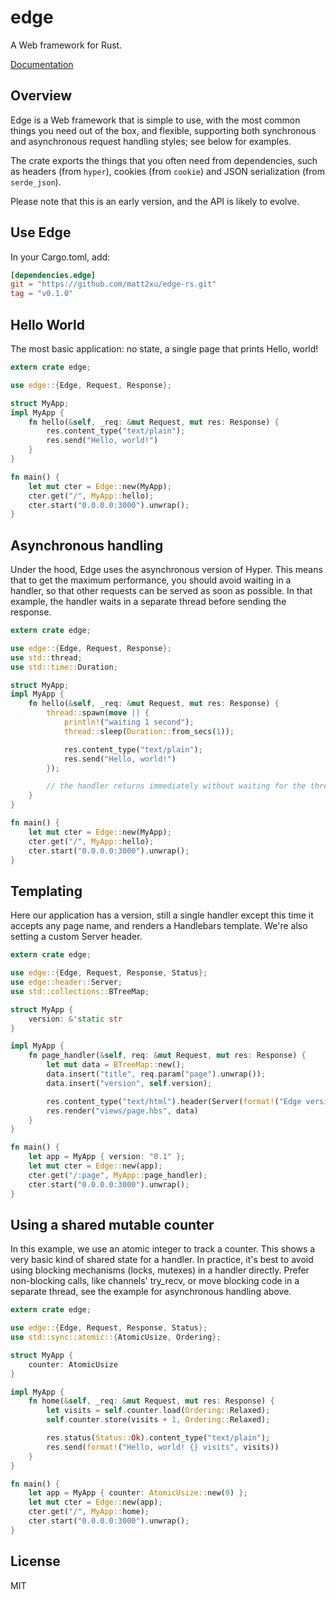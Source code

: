 # edge

A Web framework for Rust.

[Documentation](http://matt2xu.github.io/edge-rs)

## Overview

Edge is a Web framework that is simple to use, with the most common things
you need out of the box, and flexible, supporting both synchronous and asynchronous
request handling styles; see below for examples.

The crate exports the things that you often need from dependencies, such as headers (from `hyper`),
cookies (from `cookie`) and JSON serialization (from `serde_json`).

Please note that this is an early version, and the API is likely to evolve.

## Use Edge

In your Cargo.toml, add:

```toml
[dependencies.edge]
git = "https://github.com/matt2xu/edge-rs.git"
tag = "v0.1.0"
```

## Hello World

The most basic application: no state, a single page that prints Hello, world!

```rust
extern crate edge;

use edge::{Edge, Request, Response};

struct MyApp;
impl MyApp {
    fn hello(&self, _req: &mut Request, mut res: Response) {
        res.content_type("text/plain");
        res.send("Hello, world!")
    }
}

fn main() {
    let mut cter = Edge::new(MyApp);
    cter.get("/", MyApp::hello);
    cter.start("0.0.0.0:3000").unwrap();
}
```

## Asynchronous handling

Under the hood, Edge uses the asynchronous version of Hyper. This means that to get the maximum
performance, you should avoid waiting in a handler, so that other requests
can be served as soon as possible. In that example, the handler waits in a separate thread before sending
the response.

```rust
extern crate edge;

use edge::{Edge, Request, Response};
use std::thread;
use std::time::Duration;

struct MyApp;
impl MyApp {
    fn hello(&self, _req: &mut Request, mut res: Response) {
        thread::spawn(move || {
            println!("waiting 1 second");
            thread::sleep(Duration::from_secs(1));

            res.content_type("text/plain");
            res.send("Hello, world!")
        });

        // the handler returns immediately without waiting for the thread
    }
}

fn main() {
    let mut cter = Edge::new(MyApp);
    cter.get("/", MyApp::hello);
    cter.start("0.0.0.0:3000").unwrap();
}
```

## Templating

Here our application has a version, still a single handler except this time
it accepts any page name, and renders a Handlebars template.  We're also
setting a custom Server header.

```rust
extern crate edge;

use edge::{Edge, Request, Response, Status};
use edge::header::Server;
use std::collections::BTreeMap;

struct MyApp {
    version: &'static str
}

impl MyApp {
    fn page_handler(&self, req: &mut Request, mut res: Response) {
        let mut data = BTreeMap::new();
        data.insert("title", req.param("page").unwrap());
        data.insert("version", self.version);

        res.content_type("text/html").header(Server(format!("Edge version {}", self.version)));
        res.render("views/page.hbs", data)
    }
}

fn main() {
    let app = MyApp { version: "0.1" };
    let mut cter = Edge::new(app);
    cter.get("/:page", MyApp::page_handler);
    cter.start("0.0.0.0:3000").unwrap();
}
```

## Using a shared mutable counter

In this example, we use an atomic integer to track a counter. This shows a very basic
kind of shared state for a handler. In practice, it's best to avoid using blocking
mechanisms (locks, mutexes) in a handler directly. Prefer non-blocking calls,
like channels' try_recv, or move blocking code in a separate thread,
see the example for asynchronous handling above.

```rust
extern crate edge;

use edge::{Edge, Request, Response, Status};
use std::sync::atomic::{AtomicUsize, Ordering};

struct MyApp {
    counter: AtomicUsize
}

impl MyApp {
    fn home(&self, _req: &mut Request, mut res: Response) {
        let visits = self.counter.load(Ordering::Relaxed);
        self.counter.store(visits + 1, Ordering::Relaxed);

        res.status(Status::Ok).content_type("text/plain");
        res.send(format!("Hello, world! {} visits", visits))
    }
}

fn main() {
    let app = MyApp { counter: AtomicUsize::new(0) };
    let mut cter = Edge::new(app);
    cter.get("/", MyApp::home);
    cter.start("0.0.0.0:3000").unwrap();
}
```

## License

MIT
